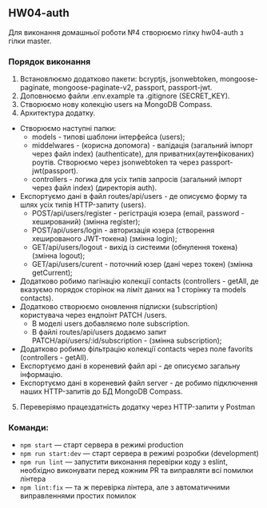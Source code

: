 ##  HW04-auth

Для виконання домашньої роботи №4 створюємо гілку hw04-auth з гілки master.

### Порядок виконання
1. Встановлюємо додатково пакети: bcryptjs, jsonwebtoken, mongoose-paginate, mongoose-paginate-v2, passport, passport-jwt. 
2. Доповнюємо файли .env.example та .gitignore (SECRET_KEY).
3. Створюємо нову колекцію users на MongoDB Compass.
4. Архитектура додатку.
 + Створюємо наступні папки:
      - models - типові шаблони інтерфейса (users);
      - middelwares - (корисна допомога) - валідація (загальний імпорт через файл index) (authenticate), для приватних(аутенфікованих) роутів. Створюємо через jsonwebtoken та через passport-jwt(passport).
      - controllers - логика для усіх типів запросів (загальний імпорт через файл index) (директорія auth).
  + Експортуємо дані в файл routes/api/users - де описуємо форму та шлях усіх типів HTTP-запиту (users).
      - POST/api/users/register - регістрація юзера (email, password - хеширований) (змінна register);
      - POST/api/users/login - авторизація юзера (створення хешированого JWT-токена) (змінна login);
      - GET/api/users/logout - вихід із систеими (обнулення токена)(змінна logout);
      - GET/api/users/curent - поточний юзер (дані через токен) (змінна getCurrent);
  + Додатково робимо пагінацію колекції contacts (controllers - getAll, де вказуємо порядок сторінок на ліміт даних на 1 сторінку та models contacts).
  + Додатково створюємо оновлення підписки (subscription) користувача через ендпоінт PATCH /users.
       - В моделі users добавляємо поле subscription.
       - В файлі routes/api/users додаємо запит PATCH/api/users/:id/subscription - (змінна subscription);
  + Додатково робимо фільтрацію колекції contacts через поле favorits (controllers - getAll).
  + Експортуємо дані в кореневий файл api - де описуємо загальну інформацію.
  + Експортуємо дані в кореневий файл server - де робимо підключення наших HTTP-запитів до БД MongoDB Compass.
5. Переверіямо працездатність додатку через HTTP-запити у Postman

### Команди:

- `npm start` &mdash; старт сервера в режимі production
- `npm run start:dev` &mdash; старт сервера в режимі розробки (development)
- `npm run lint` &mdash; запустити виконання перевірки коду з eslint, необхідно виконувати перед кожним PR та виправляти всі помилки лінтера
- `npm lint:fix` &mdash; та ж перевірка лінтера, але з автоматичними виправленнями простих помилок
